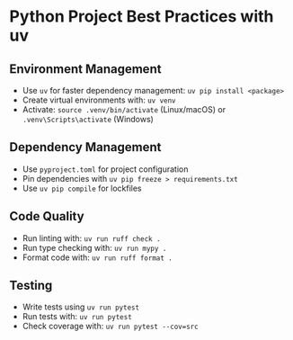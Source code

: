 # Python Project Best Practices with uv

## Environment Management
- Use `uv` for faster dependency management: `uv pip install <package>`
- Create virtual environments with: `uv venv`
- Activate: `source .venv/bin/activate` (Linux/macOS) or `.venv\Scripts\activate` (Windows)

## Dependency Management
- Use `pyproject.toml` for project configuration
- Pin dependencies with `uv pip freeze > requirements.txt`
- Use `uv pip compile` for lockfiles

## Code Quality
- Run linting with: `uv run ruff check .`
- Run type checking with: `uv run mypy .`
- Format code with: `uv run ruff format .`

## Testing
- Write tests using `uv run pytest`
- Run tests with: `uv run pytest`
- Check coverage with: `uv run pytest --cov=src`
